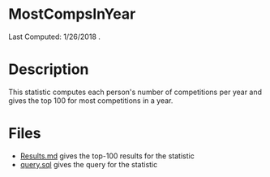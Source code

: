# **MostCompsInYear**
Last Computed: 1/26/2018 .

# Description
This statistic computes each person's number of competitions per year and 
gives the top 100 for most competitions in a year.

# Files
 - [Results.md](https://github.com/Jambrose777/JacobAmbroseWCAStatistics/blob/master/MostCompsInYear/Results.md) gives the top-100 results for the statistic
 - [query.sql](https://github.com/Jambrose777/JacobAmbroseWCAStatistics/blob/master/MostCompsInYear/query.sql) gives the query for the statistic

